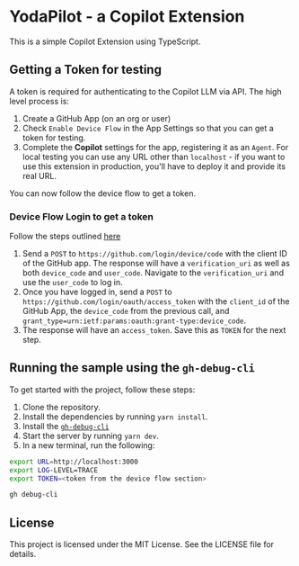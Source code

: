# YodaPilot - a Copilot Extension

This is a simple Copilot Extension using TypeScript.

## Getting a Token for testing

A token is required for authenticating to the Copilot LLM via API. The high level process is:

1. Create a GitHub App (on an org or user)
1. Check `Enable Device Flow` in the App Settings so that you can get a token for testing.
1. Complete the **Copilot** settings for the app, registering it as an `Agent`. For local testing you can use any URL other than `localhost` - if you want to use this extension in production, you'll have to deploy it and provide its real URL.

You can now follow the device flow to get a token.

### Device Flow Login to get a token

Follow the steps outlined [here](https://docs.github.com/en/apps/oauth-apps/building-oauth-apps/authorizing-oauth-apps#overview-of-the-device-flow)

1. Send a `POST` to `https://github.com/login/device/code` with the client ID of the GitHub app. The response will have a `verification_uri` as well as both `device_code` and `user_code`. Navigate to the `verification_uri` and use the `user_code` to log in.
1. Once you have logged in, send a `POST` to `https://github.com/login/oauth/access_token` with the `client_id` of the GitHub App, the `device_code` from the previous call, and `grant_type=urn:ietf:params:oauth:grant-type:device_code`.
1. The response will have an `access_token`. Save this as `TOKEN` for the next step.

## Running the sample using the `gh-debug-cli`

To get started with the project, follow these steps:

1. Clone the repository.
1. Install the dependencies by running `yarn install`.
1. Install the [`gh-debug-cli`](https://github.com/copilot-extensions/gh-debug-cli)
1. Start the server by running `yarn dev`.
1. In a new terminal, run the following:
```bash
export URL=http://localhost:3000
export LOG-LEVEL=TRACE
export TOKEN=<token from the device flow section>

gh debug-cli
```

## License

This project is licensed under the MIT License. See the LICENSE file for details.